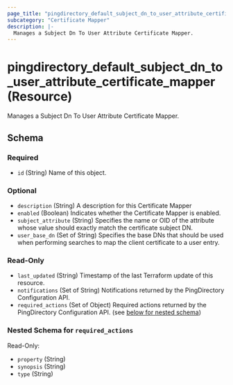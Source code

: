 ```yaml
---
page_title: "pingdirectory_default_subject_dn_to_user_attribute_certificate_mapper Resource - terraform-provider-pingdirectory"
subcategory: "Certificate Mapper"
description: |-
  Manages a Subject Dn To User Attribute Certificate Mapper.
---
```


# pingdirectory_default_subject_dn_to_user_attribute_certificate_mapper (Resource)

Manages a Subject Dn To User Attribute Certificate Mapper.



<!-- schema generated by tfplugindocs -->
## Schema

### Required

- `id` (String) Name of this object.

### Optional

- `description` (String) A description for this Certificate Mapper
- `enabled` (Boolean) Indicates whether the Certificate Mapper is enabled.
- `subject_attribute` (String) Specifies the name or OID of the attribute whose value should exactly match the certificate subject DN.
- `user_base_dn` (Set of String) Specifies the base DNs that should be used when performing searches to map the client certificate to a user entry.

### Read-Only

- `last_updated` (String) Timestamp of the last Terraform update of this resource.
- `notifications` (Set of String) Notifications returned by the PingDirectory Configuration API.
- `required_actions` (Set of Object) Required actions returned by the PingDirectory Configuration API. (see [below for nested schema](#nestedatt--required_actions))

<a id="nestedatt--required_actions"></a>
### Nested Schema for `required_actions`

Read-Only:

- `property` (String)
- `synopsis` (String)
- `type` (String)



